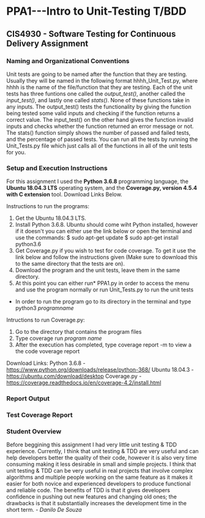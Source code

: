# PPA1---Intro to Unit-Testing T/BDD
## CIS4930 - Software Testing for Continuous Delivery Assignment

### Naming and Organizational Conventions
Unit tests are going to be named after the function that they are testing. Usually they will be named in the following format hhhh_Unit_Test.py, where hhhh is the name of the file/function that they are testing. Each of the unit tests has three funtions one called the *output_test()*, another called the *input_test()*, and lastly one called *stats()*. None of these functions take in any inputs. The output_test() tests the functionality by giving the function being tested some valid inputs and checking if the function returns a correct value. The input_test() on the other hand gives the function invalid inputs and checks whether the function returned an error message or not. The stats() function simply shows the number of passed and failed tests, and the percentage of passed tests.
You can run all the tests by running the Unit_Tests.py file which just calls all of the functions in all of the unit tests for you.

### Setup and Execution Instructions
For this assignment I used the **Python 3.6.8** programming language, the **Ubuntu 18.04.3 LTS** operating system, and the **Coverage.py, version 4.5.4 with C extension** tool. Download Links Below.

Instructions to run the programs:
1. Get the Ubuntu 18.04.3 LTS.
2. Install Python 3.6.8. Ubuntu should come wiht Python installed, however if it doesn't you can either use the link below or open the terminal and use the commands:
$ sudo apt-get update
$ sudo apt-get install python3.6
3. Get Coverage.py if you wish to test for code coverage. To get it use the link below and follow the instructions given (Make sure to download this to the same directory that the tests are on).
4. Download the program and the unit tests, leave them in the same directory.
5. At this point you can either run* PPA1.py in order to access the menu and use the program normally or run Unit_Tests.py to run the unit tests

* In order to run the program go to its directory in the terminal and type python3 *programname*

Intructions to run Coverage.py:
1. Go to the directory that contains the program files
2. Type coverage run *program name*
3. After the execution has completed, type coverage report -m to view a the code voverage report

Download Links:
Python 3.6.8 - https://www.python.org/downloads/release/python-368/
Ubuntu 18.04.3 - https://ubuntu.com/download/desktop
Coverage.py - https://coverage.readthedocs.io/en/coverage-4.2/install.html

### Report Output

### Test Coverage Report

### Student Overview
Before beggining this assignment I had very little unit testing & TDD experience. Currently, I think that unit testing & TDD are very useful and can help developers better the quality of their code, however it is also very time consuming making it less desirable in small and simple projects. I think that unit testing & TDD can be very useful in real projects that involve complex algorithms and multiple people working on the same feature as it makes it easier for both novice and experienced developers to produce functional and reliable code. The benefits of TDD is that it gives developers confidence in pushing out new features and changing old ones; the drawbacks is that it substantially increases the development time in the short term. - *Danilo De Souza*
